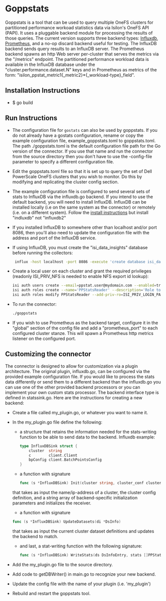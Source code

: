 # Goppstats

Goppstats is a tool that can be used to query multiple OneFS clusters for partitioned performance workoad statistics data via Isilon's OneFS API (PAPI). It uses a pluggable backend module for processing the results of those queries.
The current version supports three backend types: [Influxdb](https://www.influxdata.com/), [Prometheus](https://prometheus.io/), and a no-op discard backend useful for testing.
The InfluxDB backend sends query results to an InfluxDB server. The Prometheus backend spawns an http Web server per-cluster that serves the metrics via the "/metrics" endpoint.
The partitioned performance workload data is available in the InfluxDB database under the "cluster.performance.dataset.N" keys and in Prometheus as metrics of the form: "isilon\_ppstat\_metric1{\_metric2}*{\_workload-type}\_field".

## Installation Instructions

* $ go build

## Run Instructions

* The configuration file for `gostats` can also be used by goppstats. If you do not already have a gostats configuration, rename or copy the example configuration file, example_goppstats.toml to goppstats.toml. The path ./goppstats.toml is the default configuration file path for the Go version of the connector. If you use that name and run the connector from the source directory then you don't have to use the -config-file parameter to specify a different configuration file.
* Edit the goppstats.toml file so that it is set up to query the set of Dell PowerScale OneFS clusters that you wish to monitor. Do this by modifying and replicating the cluster config section.
* The example configuration file is configured to send several sets of stats to InfluxDB via the influxdb.go backend. If you intend to use the default backend, you will need to install InfluxDB. InfluxDB can be installed locally (i.e on the same system as the connector) or remotely (i.e. on a different system). Follow the [install instructions](https://portal.influxdata.com/downloads/) but install "indluxdb" not "influxdb2"

* If you installed InfluxDB to somewhere other than localhost and/or port 8086, then you'll also need to update the configuration file with the address and port of the InfluxDB service.
* If using InfluxDB, you must create the "isi_data_insights" database before running the collectors:

    ```sh
     influx -host localhost -port 8086 -execute 'create database isi_data_insights'
     ```

* Create a local user on each cluster and grant the required privileges (readonly ISI_PRIV_NFS is needed to enable NFS export id lookup):

    ```sh
    isi auth users create --email=ppstat.user@mydomain.com --enabled=true --name=ppstatsreader --password='s3kret_pass'
    isi auth roles create --name='PPStatsReader' --description='Role to allow reading of partitioned performance statistics via PAPI'
    isi auth roles modify PPStatsReader --add-priv-ro=ISI_PRIV_LOGIN_PAPI --add-priv-ro=ISI_PRIV_PERFORMANCE --add-priv-ro=ISI_PRIV_NFS --add-user=ppstatsreader
    ```

* To run the connector:

    ```sh
    ./goppstats
    ```

* If you wish to use Prometheus as the backend target, configure it in the "global" section of the config file and add a "prometheus_port" to each configured cluster stanze. This will spawn a Prometheus http metrics listener on the configured port.

## Customizing the connector

The connector is designed to allow for customization via a plugin architecture. The original plugin, influxdb.go, can be configured via the provided example configuration file. If you would like to process the stats data differently or send them to a different backend than the influxdb.go you can use one of the other provided backend processors or you can implement your own custom stats processor. The backend interface type is defined in statssink.go. Here are the instructions for creating a new backend:

* Create a file called my_plugin.go, or whatever you want to name it.
* In the my_plugin.go file define the following:
  * a structure that retains the information needed for the stats-writing function to be able to send data to the backend. Influxdb example:

    ```go
    type InfluxDBSink struct {
        cluster  string
        c        client.Client
        bpConfig client.BatchPointsConfig
    }
    ```

  * a function with signature

    ```go
    func (s *InfluxDBSink) Init(cluster string, cluster_conf clusterConf, args []string) error
    ```

  that takes as input the name/ip-address of a cluster, the cluster config definition, and a string array of backend-specific initialization parameters and initializes the receiver.

  * a function with signature

  ```go
  func (s *InfluxDBSink) UpdateDatasets(di *DsInfo)
  ```

  that takes as input the current cluster dataset definitions and updates the backend to match.

  * and last, a stat-writing function with the following signature:

    ```go
    func (s *InfluxDBSink) WriteStats(ds DsInfoEntry, stats []PPStatResult) error
    ```

* Add the my_plugin.go file to the source directory.
* Add code to getDBWriter() in main.go to recognize your new backend.
* Update the config file with the name of your plugin (i.e. 'my_plugin')
* Rebuild and restart the goppstats tool.
